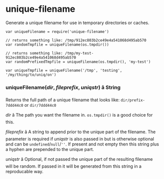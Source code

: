 unique-filename
===============

Generate a unique filename for use in temporary directories or caches.

```
var uniqueFilename = require('unique-filename')

// returns something like: /tmp/912ec803b2ce49e4a541068d495ab570
var randomTmpfile = uniqueFilename(os.tmpdir())

// returns something like: /tmp/my-test-912ec803b2ce49e4a541068d495ab570
var randomPrefixedTmpfile = uniqueFilename(os.tmpdir(), 'my-test')

var uniqueTmpfile = uniqueFilename('/tmp', 'testing', '/my/thing/to/uniq/on')
```

### uniqueFilename(*dir*, *fileprefix*, *uniqstr*) â String

Returns the full path of a unique filename that looks like:
`dir/prefix-7ddd44c0`
or `dir/7ddd44c0`

*dir* â The path you want the filename in. `os.tmpdir()` is a good choice for this.

*fileprefix* â A string to append prior to the unique part of the filename.
The parameter is required if *uniqstr* is also passed in but is otherwise
optional and can be `undefined`/`null`/`''`. If present and not empty
then this string plus a hyphen are prepended to the unique part.

*uniqstr* â Optional, if not passed the unique part of the resulting
filename will be random.  If passed in it will be generated from this string
in a reproducable way.
